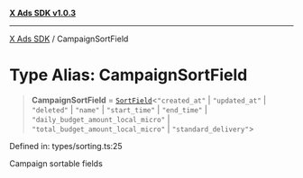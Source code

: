 [**X Ads SDK v1.0.3**](../README.md)

***

[X Ads SDK](../globals.md) / CampaignSortField

# Type Alias: CampaignSortField

> **CampaignSortField** = [`SortField`](SortField.md)\<`"created_at"` \| `"updated_at"` \| `"deleted"` \| `"name"` \| `"start_time"` \| `"end_time"` \| `"daily_budget_amount_local_micro"` \| `"total_budget_amount_local_micro"` \| `"standard_delivery"`\>

Defined in: types/sorting.ts:25

Campaign sortable fields
